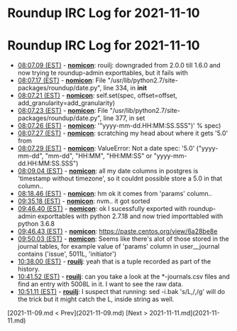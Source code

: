 # Roundup IRC Log for 2021-11-10 #
# Roundup IRC Log for 2021-11-10
* <a href="#08:07.09" id="08:07.09">08:07.09 (EST)</a> - __[nomicon](https://github.com/nomicon)__: rouilj: downgraded from 2.0.0 till 1.6.0 and now trying te roundup-admin exporttables, but it fails with
* <a href="#08:07.17" id="08:07.17">08:07.17 (EST)</a> - __[nomicon](https://github.com/nomicon)__: File "/usr/lib/python2.7/site-packages/roundup/date.py", line 334, in __init__
* <a href="#08:07.21" id="08:07.21">08:07.21 (EST)</a> - __[nomicon](https://github.com/nomicon)__: self.set(spec, offset=offset, add_granularity=add_granularity)
* <a href="#08:07.23" id="08:07.23">08:07.23 (EST)</a> - __[nomicon](https://github.com/nomicon)__: File "/usr/lib/python2.7/site-packages/roundup/date.py", line 377, in set
* <a href="#08:07.26" id="08:07.26">08:07.26 (EST)</a> - __[nomicon](https://github.com/nomicon)__: '"yyyy-mm-dd.HH:MM:SS.SSS")' % spec)
* <a href="#08:07.27" id="08:07.27">08:07.27 (EST)</a> - __[nomicon](https://github.com/nomicon)__: scratching my head about where it gets '5.0' from
* <a href="#08:07.29" id="08:07.29">08:07.29 (EST)</a> - __[nomicon](https://github.com/nomicon)__: ValueError: Not a date spec: '5.0' ("yyyy-mm-dd", "mm-dd", "HH:MM", "HH:MM:SS" or "yyyy-mm-dd.HH:MM:SS.SSS")
* <a href="#08:09.04" id="08:09.04">08:09.04 (EST)</a> - __[nomicon](https://github.com/nomicon)__: all my date columns in postgres is 'timestamp without timezone', so it couldnt possible store a 5.0 in that column..
* <a href="#08:18.46" id="08:18.46">08:18.46 (EST)</a> - __[nomicon](https://github.com/nomicon)__: hm ok it comes from 'params' column..
* <a href="#09:35.18" id="09:35.18">09:35.18 (EST)</a> - __[nomicon](https://github.com/nomicon)__: nvm.. it got sorted
* <a href="#09:46.40" id="09:46.40">09:46.40 (EST)</a> - __[nomicon](https://github.com/nomicon)__: ok I sucessfully exported with roundup-admin exporttables with python 2.7.18 and now tried importtabled with python 3.6.8
* <a href="#09:46.43" id="09:46.43">09:46.43 (EST)</a> - __[nomicon](https://github.com/nomicon)__: <https://paste.centos.org/view/6a28be8e>
* <a href="#09:50.03" id="09:50.03">09:50.03 (EST)</a> - __[nomicon](https://github.com/nomicon)__: Seems like there's alot of those stored in the journal tables, for example value of 'params' column in user__journal contains ('issue', 5011L, 'initiator')
* <a href="#10:38.00" id="10:38.00">10:38.00 (EST)</a> - __[rouilj](https://github.com/rouilj)__: yeah that is a tuple recorded as part of the history.
* <a href="#10:41.52" id="10:41.52">10:41.52 (EST)</a> - __[rouilj](https://github.com/rouilj)__: can you take a look at the *-journals.csv files and find an entry with 5008L in it. I want to see the raw data.
* <a href="#10:51.11" id="10:51.11">10:51.11 (EST)</a> - __[rouilj](https://github.com/rouilj)__: I suspect that running: sed -i.bak 's/L,/,/g' will do the trick but it might catch the L, inside  string as well.

<div class="inpage-footer">
[2021-11-09.md < Prev](2021-11-09.md)
[Next > 2021-11-11.md](2021-11-11.md)
</div>
